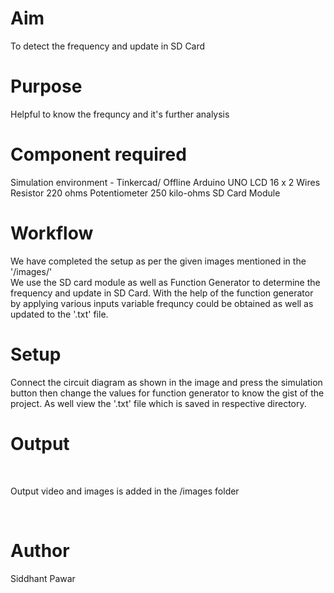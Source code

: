 # Aim
To detect the frequency and update in SD Card
<br>

# Purpose
Helpful to know the frequncy and it's further analysis
<br>

# Component required
Simulation environment - Tinkercad/ Offline
Arduino UNO
LCD 16 x 2 
Wires
Resistor 220 ohms 
Potentiometer 250 kilo-ohms
SD Card Module
<br>


# Workflow
We have completed the setup as per the given images mentioned in the '/images/'<br>
We use the SD card module as well as Function Generator to determine the frequency and update in SD Card. With the help of the function generator by applying various inputs variable frequncy could be obtained as well as updated to the '.txt' file.
<br>

# Setup 
Connect the circuit diagram as shown in the image and press the simulation button then change the values for function generator to know the gist of the project. As well view the '.txt' file which is saved in respective directory.

# Output


<br>

Output video and images is added in the /images folder

<br>

# Author
Siddhant Pawar